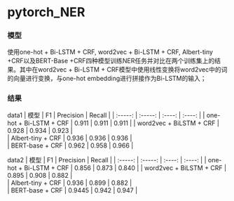 # pytorch_NER
### 模型
使用one-hot + Bi-LSTM + CRF, word2vec + Bi-LSTM + CRF, Albert-tiny +CRF以及BERT-Base +CRF四种模型训练NER任务并对比在两个训练集上的结果。其中在word2vec + Bi-LSTM + CRF模型中使用线性变换将word2vec中的词的向量进行变换，与one-hot embedding进行拼接作为Bi-LSTM的输入；
### 结果
data1
| 模型 | F1 | Precision | Recall |
| :-----: | :-----: | :----: | :----: |
| one-hot + Bi-LSTM + CRF | 0.911 | 0.911 | 0.911 |
| word2vec + BiLSTM + CRF | 0.928 | 0.934 | 0.923 |  
| Albert-tiny + CRF | 0.936 | 0.936 | 0.936 |  
| BERT-base + CRF | 0.962 | 0.958 | 0.966 |  

data2
| 模型 | F1 | Precision | Recall |
| :-----: | :-----: | :----: | :----: |
| one-hot + Bi-LSTM + CRF | 0.856 | 0.873 | 0.840 |
| word2vec + BiLSTM + CRF | 0.895 | 0.908 | 0.882 |  
| Albert-tiny + CRF | 0.936 | 0.899 | 0.882 |  
| BERT-base + CRF | 0.9445 | 0.942 | 0.947 |  

